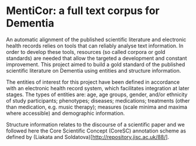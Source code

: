 # MentiCor: a full text corpus for Dementia

An automatic alignment of the published scientific literature and electronic health records relies on tools that can reliably analyse text information. In order to develop these tools, resources (so called corpora or gold standards) are needed that allow the targeted a development and constant improvement. This project aimed to build a gold standard of the published scientific literature on Dementia using entities and structure information. 

The entities of interest for this project have been defined in accordance with an electronic health record system, which facilitates integration at later stages. The types of entities are: age, age groups, gender, and/or ethnicity of study participants; phenotypes; diseases; medications; treatments (other than medication, e.g. music therapy); measures (scale minima and maxima where accessible) and demographic information. 

Structure information relates to the discourse of a scientific paper and we followed here the Core Scientific Concept (CoreSC) annotation scheme as defined by (Liakata and Soldatova)[http://repository.jisc.ac.uk/88/]. 

